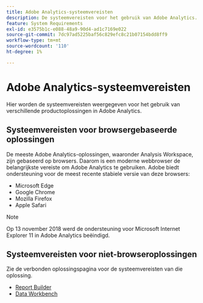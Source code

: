 ```yaml
---
title: Adobe Analytics-systeemvereisten
description: De systeemvereisten voor het gebruik van Adobe Analytics.
feature: System Requirements
exl-id: e3575b1c-e088-48a9-90d4-ad1c7169e022
source-git-commit: 7dc97ad5225baf56c829efc8c21b07154bdd8ff9
workflow-type: tm+mt
source-wordcount: '110'
ht-degree: 1%

---
```


# Adobe Analytics-systeemvereisten

Hier worden de systeemvereisten weergegeven voor het gebruik van verschillende productoplossingen in Adobe Analytics.

## Systeemvereisten voor browsergebaseerde oplossingen

De meeste Adobe Analytics-oplossingen, waaronder Analysis Workspace, zijn gebaseerd op browsers. Daarom is een moderne webbrowser de belangrijkste vereiste om Adobe Analytics te gebruiken. Adobe biedt ondersteuning voor de meest recente stabiele versie van deze browsers:

* Microsoft Edge
* Google Chrome
* Mozilla Firefox
* Apple Safari

>[!NOTE]
>
>Op 13 november 2018 werd de ondersteuning voor Microsoft Internet Explorer 11 in Adobe Analytics beëindigd.

## Systeemvereisten voor niet-browseroplossingen

Zie de verbonden oplossingspagina voor de systeemvereisten van die oplossing.

* [Report Builder](/help/analyze/report-builder/setup/system-requirements.md)
* [Data Workbench](https://experienceleague.adobe.com/docs/data-workbench/using/install/c-data-workbench-client-install.html)
